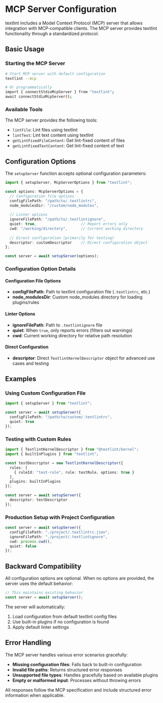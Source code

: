 # MCP Server Configuration

textlint includes a Model Context Protocol (MCP) server that allows integration with MCP-compatible clients. The MCP server provides textlint functionality through a standardized protocol.

## Basic Usage

### Starting the MCP Server

```bash
# Start MCP server with default configuration
textlint --mcp

# Or programmatically
import { connectStdioMcpServer } from "textlint";
await connectStdioMcpServer();
```

### Available Tools

The MCP server provides the following tools:

- `lintFile`: Lint files using textlint
- `lintText`: Lint text content using textlint  
- `getLintFixedFileContent`: Get lint-fixed content of files
- `getLintFixedTextContent`: Get lint-fixed content of text

## Configuration Options

The `setupServer` function accepts optional configuration parameters:

```typescript
import { setupServer, McpServerOptions } from "textlint";

const options: McpServerOptions = {
  // Configuration file options
  configFilePath: "/path/to/.textlintrc",
  node_modulesDir: "/custom/node_modules",
  
  // Linter options
  ignoreFilePath: "/path/to/.textlintignore",
  quiet: true,                    // Report errors only
  cwd: "/working/directory",      // Current working directory
  
  // Direct configuration (primarily for testing)
  descriptor: customDescriptor    // Direct configuration object
};

const server = await setupServer(options);
```

### Configuration Option Details

#### Configuration File Options

- **configFilePath**: Path to textlint configuration file (`.textlintrc`, etc.)
- **node_modulesDir**: Custom node_modules directory for loading plugins/rules

#### Linter Options

- **ignoreFilePath**: Path to `.textlintignore` file
- **quiet**: When `true`, only reports errors (filters out warnings)
- **cwd**: Current working directory for relative path resolution

#### Direct Configuration

- **descriptor**: Direct `TextlintKernelDescriptor` object for advanced use cases and testing

## Examples

### Using Custom Configuration File

```typescript
import { setupServer } from "textlint";

const server = await setupServer({
  configFilePath: "/path/to/custom/.textlintrc",
  quiet: true
});
```

### Testing with Custom Rules

```typescript
import { TextlintKernelDescriptor } from "@textlint/kernel";
import { builtInPlugins } from "textlint";

const testDescriptor = new TextlintKernelDescriptor({
  rules: [
    { ruleId: "test-rule", rule: testRule, options: true }
  ],
  plugins: builtInPlugins
});

const server = await setupServer({
  descriptor: testDescriptor
});
```

### Production Setup with Project Configuration

```typescript
const server = await setupServer({
  configFilePath: "./project/.textlintrc.json",
  ignoreFilePath: "./project/.textlintignore",
  cwd: process.cwd(),
  quiet: false
});
```

## Backward Compatibility

All configuration options are optional. When no options are provided, the server uses the default behavior:

```typescript
// This maintains existing behavior
const server = await setupServer();
```

The server will automatically:
1. Load configuration from default textlint config files
2. Use built-in plugins if no configuration is found
3. Apply default linter settings

## Error Handling

The MCP server handles various error scenarios gracefully:

- **Missing configuration files**: Falls back to built-in configuration
- **Invalid file paths**: Returns structured error responses
- **Unsupported file types**: Handles gracefully based on available plugins
- **Empty or malformed input**: Processes without throwing errors

All responses follow the MCP specification and include structured error information when applicable.